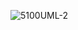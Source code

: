 
![5100UML-2](https://user-images.githubusercontent.com/97858633/199379266-4f94c503-dbd9-44ec-ad14-d001bef6b5e7.png)
